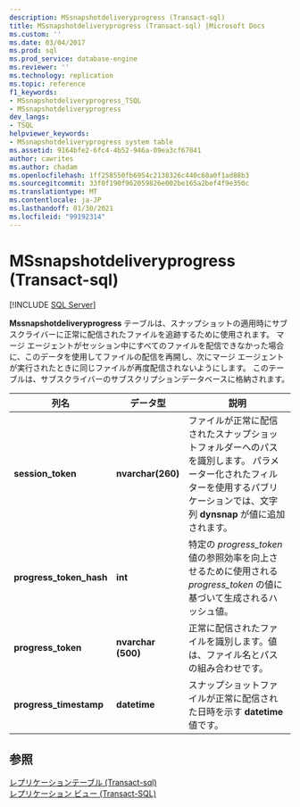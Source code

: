 ```yaml
---
description: MSsnapshotdeliveryprogress (Transact-sql)
title: MSsnapshotdeliveryprogress (Transact-sql) |Microsoft Docs
ms.custom: ''
ms.date: 03/04/2017
ms.prod: sql
ms.prod_service: database-engine
ms.reviewer: ''
ms.technology: replication
ms.topic: reference
f1_keywords:
- MSsnapshotdeliveryprogress_TSQL
- MSsnapshotdeliveryprogress
dev_langs:
- TSQL
helpviewer_keywords:
- MSsnapshotdeliveryprogress system table
ms.assetid: 9164bfe2-6fc4-4b52-946a-09ea3cf67041
author: cawrites
ms.author: chadam
ms.openlocfilehash: 1ff258550fb6954c2138326c440c68a0f1ad88b3
ms.sourcegitcommit: 33f0f190f962059826e002be165a2bef4f9e350c
ms.translationtype: MT
ms.contentlocale: ja-JP
ms.lasthandoff: 01/30/2021
ms.locfileid: "99192314"
---
```

# <a name="mssnapshotdeliveryprogress-transact-sql"></a>MSsnapshotdeliveryprogress (Transact-sql)
[!INCLUDE [SQL Server](../../includes/applies-to-version/sqlserver.md)]

  **Mssnapshotdeliveryprogress** テーブルは、スナップショットの適用時にサブスクライバーに正常に配信されたファイルを追跡するために使用されます。 マージ エージェントがセッション中にすべてのファイルを配信できなかった場合に、このデータを使用してファイルの配信を再開し、次にマージ エージェントが実行されたときに同じファイルが再度配信されないようにします。 このテーブルは、サブスクライバーのサブスクリプションデータベースに格納されます。  
  
|列名|データ型|説明|  
|-----------------|---------------|-----------------|  
|**session_token**|**nvarchar(260)**|ファイルが正常に配信されたスナップショットフォルダーへのパスを識別します。 パラメーター化されたフィルターを使用するパブリケーションでは、文字列 **dynsnap** が値に追加されます。|  
|**progress_token_hash**|**int**|特定の *progress_token* 値の参照効率を向上させるために使用される *progress_token* の値に基づいて生成されるハッシュ値。|  
|**progress_token**|**nvarchar (500)**|正常に配信されたファイルを識別します。値は、ファイル名とパスの組み合わせです。|  
|**progress_timestamp**|**datetime**|スナップショットファイルが正常に配信された日時を示す **datetime** 値です。|  
  
## <a name="see-also"></a>参照  
 [レプリケーションテーブル &#40;Transact-sql&#41;](../../relational-databases/system-tables/replication-tables-transact-sql.md)   
 [レプリケーション ビュー &#40;Transact-SQL&#41;](../../relational-databases/system-views/replication-views-transact-sql.md)  
  
  
